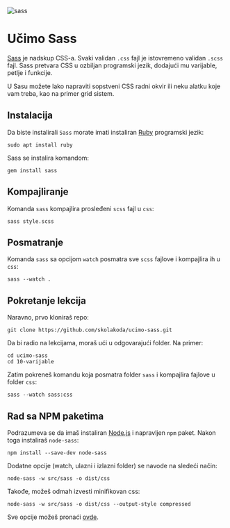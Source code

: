 ![sass](https://upload.wikimedia.org/wikipedia/commons/thumb/9/96/Sass_Logo_Color.svg/320px-Sass_Logo_Color.svg.png)

# Učimo Sass

[Sass](http://sass-lang.com/) je nadskup CSS-a. Svaki validan `.css` fajl je istovremeno validan `.scss` fajl. Sass pretvara CSS u ozbiljan programski jezik, dodajući mu varijable, petlje i funkcije.

U Sasu možete lako napraviti sopstveni CSS radni okvir ili neku alatku koje vam treba, kao na primer grid sistem.

## Instalacija

Da biste instalirali `Sass` morate imati instaliran [Ruby](https://www.ruby-lang.org/en/) programski jezik:
```
sudo apt install ruby
```

Sass se instalira komandom:
```
gem install sass
```

## Kompajliranje

Komanda `sass` kompajlira prosleđeni `scss` fajl u `css`:
```
sass style.scss
```

## Posmatranje

Komanda `sass` sa opcijom `watch` posmatra sve `scss` fajlove i kompajlira ih u `css`:
```
sass --watch .
```

## Pokretanje lekcija

Naravno, prvo kloniraš repo:
```
git clone https://github.com/skolakoda/ucimo-sass.git
```

Da bi radio na lekcijama, moraš ući u odgovarajući folder. Na primer:
```
cd ucimo-sass
cd 10-varijable
```

Zatim pokreneš komandu koja posmatra folder `sass` i kompajlira fajlove u folder `css`:
```
sass --watch sass:css
```

## Rad sa NPM paketima

Podrazumeva se da imaš instaliran [Node.js](https://nodejs.org) i napravljen `npm` paket. Nakon toga instaliraš `node-sass`:
```
npm install --save-dev node-sass
```

Dodatne opcije (watch, ulazni i izlazni folder) se navode na sledeći način:
```
node-sass -w src/sass -o dist/css
```

Takođe, možeš odmah izvesti minifikovan css:
```
node-sass -w src/sass -o dist/css --output-style compressed
```

Sve opcije možeš pronaći [ovde](https://github.com/sass/node-sass#command-line-interface).
